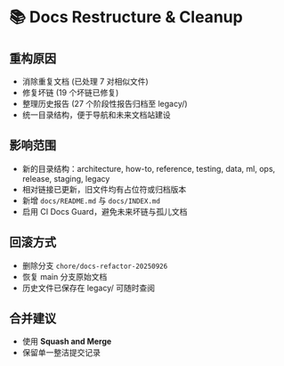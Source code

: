 # 📚 Docs Restructure & Cleanup

## 重构原因
- 消除重复文档 (已处理 7 对相似文件)
- 修复坏链 (19 个坏链已修复)
- 整理历史报告 (27 个阶段性报告归档至 legacy/)
- 统一目录结构，便于导航和未来文档站建设

## 影响范围
- 新的目录结构：architecture, how-to, reference, testing, data, ml, ops, release, staging, legacy
- 相对链接已更新，旧文件均有占位符或归档版本
- 新增 `docs/README.md` 与 `docs/INDEX.md`
- 启用 CI Docs Guard，避免未来坏链与孤儿文档

## 回滚方式
- 删除分支 `chore/docs-refactor-20250926`
- 恢复 main 分支原始文档
- 历史文件已保存在 legacy/ 可随时查阅

## 合并建议
- 使用 **Squash and Merge**
- 保留单一整洁提交记录
